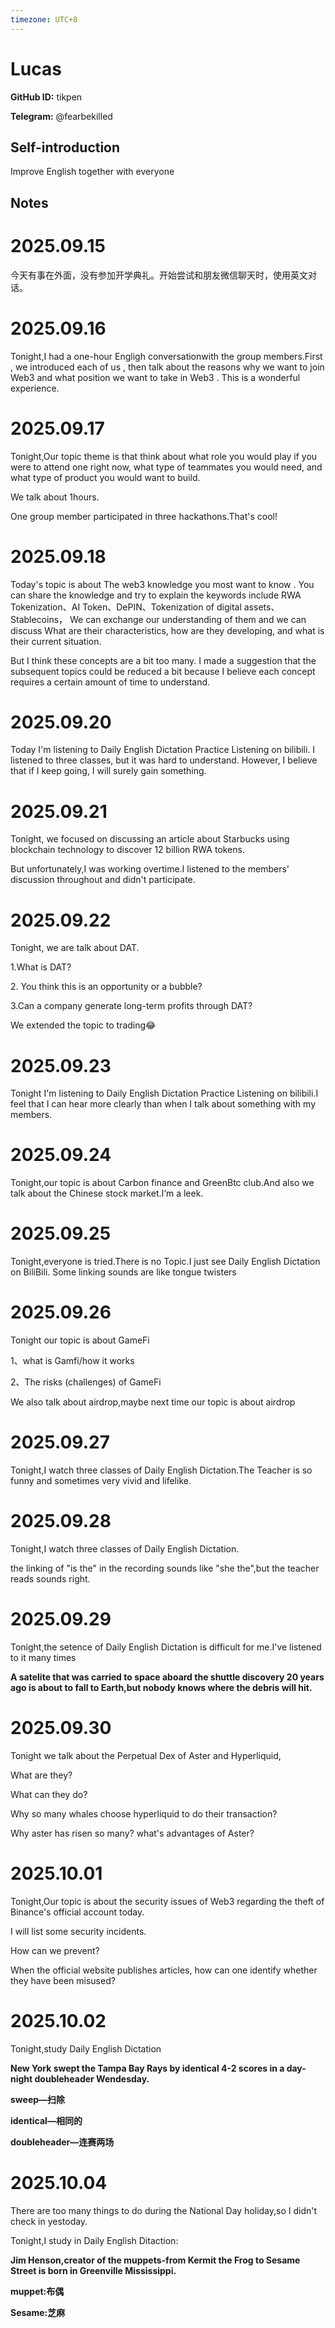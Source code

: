 ```yaml
---
timezone: UTC+8
---
```


# Lucas

**GitHub ID:** tikpen

**Telegram:** @fearbekilled

## Self-introduction

Improve English together with everyone

## Notes
<!-- Content_START -->
# 2025.09.15
<!-- DAILY_CHECKIN_2025-09-15_START -->
今天有事在外面，没有参加开学典礼。开始尝试和朋友微信聊天时，使用英文对话。
<!-- DAILY_CHECKIN_2025-09-15_END -->


# 2025.09.16
<!-- DAILY_CHECKIN_2025-09-16_START -->
Tonight,I had a one-hour Engligh conversationwith the group members.First , we introduced each of us , then talk about the reasons why we want to join Web3 and what position we want to take in Web3 . This is a wonderful experience.
<!-- DAILY_CHECKIN_2025-09-16_END -->


# 2025.09.17
<!-- DAILY_CHECKIN_2025-09-17_START -->
Tonight,Our topic theme is that think about what role you would play if you were to attend one right now, what type of teammates you would need, and what type of product you would want to build.

We talk about 1hours.

One group member participated in three hackathons.That's cool!
<!-- DAILY_CHECKIN_2025-09-17_END -->


# 2025.09.18
<!-- DAILY_CHECKIN_2025-09-18_START -->
Today's topic is about The web3 knowledge you most want to know . You can share the knowledge and try to explain the keywords include RWA Tokenization、AI Token、DePIN、Tokenization of digital assets、Stablecoins， We can exchange our understanding of them and we can discuss What are their characteristics, how are they developing, and what is their current situation.

But I think these concepts are a bit too many. I made a suggestion that the subsequent topics could be reduced a bit because I believe each concept requires a certain amount of time to understand.
<!-- DAILY_CHECKIN_2025-09-18_END -->


# 2025.09.20
<!-- DAILY_CHECKIN_2025-09-20_START -->
Today I'm listening to Daily English Dictation Practice Listening on bilibili. I listened to three classes, but it was hard to understand. However, I believe that if I keep going, I will surely gain something.
<!-- DAILY_CHECKIN_2025-09-20_END -->


# 2025.09.21
<!-- DAILY_CHECKIN_2025-09-21_START -->
Tonight, we focused on discussing an article about Starbucks using blockchain technology to discover 12 billion RWA tokens.

But unfortunately,I was working overtime.I listened to the members' discussion throughout and didn't participate.
<!-- DAILY_CHECKIN_2025-09-21_END -->


# 2025.09.22
<!-- DAILY_CHECKIN_2025-09-22_START -->
Tonight, we are talk about DAT.

1.What is DAT?

2\. You think this is an opportunity or a bubble?

3.Can a company generate long-term profits through DAT?

We extended the topic to trading😂
<!-- DAILY_CHECKIN_2025-09-22_END -->


# 2025.09.23
<!-- DAILY_CHECKIN_2025-09-23_START -->
Tonight I'm listening to Daily English Dictation Practice Listening on bilibili.I feel that I can hear more clearly than when I talk about something with my members.
<!-- DAILY_CHECKIN_2025-09-23_END -->


# 2025.09.24
<!-- DAILY_CHECKIN_2025-09-24_START -->
Tonight,our topic is about Carbon finance and GreenBtc club.And also we talk about the Chinese stock market.I‘m a leek.
<!-- DAILY_CHECKIN_2025-09-24_END -->


# 2025.09.25
<!-- DAILY_CHECKIN_2025-09-25_START -->
Tonight,everyone is tried.There is no Topic.I just see Daily English Dictation on BiliBili. Some linking sounds are like tongue twisters
<!-- DAILY_CHECKIN_2025-09-25_END -->


# 2025.09.26
<!-- DAILY_CHECKIN_2025-09-26_START -->
Tonight our topic is about GameFi

1、what is Gamfi/how it works

2、The risks (challenges) of GameFi

We also talk about airdrop,maybe next time our topic is about airdrop
<!-- DAILY_CHECKIN_2025-09-26_END -->


# 2025.09.27
<!-- DAILY_CHECKIN_2025-09-27_START -->
Tonight,I watch three classes of Daily English Dictation.The Teacher is so funny and sometimes very vivid and lifelike.
<!-- DAILY_CHECKIN_2025-09-27_END -->


# 2025.09.28
<!-- DAILY_CHECKIN_2025-09-28_START -->
Tonight,I watch three classes of Daily English Dictation.

the linking of "is the" in the recording sounds like "she the",but the teacher reads sounds right.
<!-- DAILY_CHECKIN_2025-09-28_END -->


# 2025.09.29
<!-- DAILY_CHECKIN_2025-09-29_START -->
Tonight,the setence of Daily English Dictation is difficult for me.I've listened to it many times

**A satelite that was carried to space aboard the shuttle discovery 20 years ago is about to fall to Earth,but nobody knows where the debris will hit.**
<!-- DAILY_CHECKIN_2025-09-29_END -->


# 2025.09.30
<!-- DAILY_CHECKIN_2025-09-30_START -->
Tonight we talk about the Perpetual Dex of Aster and Hyperliquid,

What are they?

What can they do?

Why so many whales choose hyperliquid to do their transaction?

Why aster has risen so many? what's advantages of Aster?
<!-- DAILY_CHECKIN_2025-09-30_END -->


# 2025.10.01
<!-- DAILY_CHECKIN_2025-10-01_START -->
Tonight,Our topic is about the security issues of Web3 regarding the theft of Binance's official account today.

I will list some security incidents.

How can we prevent?

When the official website publishes articles, how can one identify whether they have been misused?
<!-- DAILY_CHECKIN_2025-10-01_END -->


# 2025.10.02
<!-- DAILY_CHECKIN_2025-10-02_START -->
Tonight,study Daily English Dictation

**New York swept the Tampa Bay Rays by identical 4-2 scores in a day-night doubleheader Wendesday.**

**sweep—扫除**

**identical—相同的**

**doubleheader—连赛两场**
<!-- DAILY_CHECKIN_2025-10-02_END -->


# 2025.10.04
<!-- DAILY_CHECKIN_2025-10-04_START -->
There are too many things to do during the National Day holiday,so I didn't check in yestoday.

Tonight,I study in Daily English Ditaction:

**Jim Henson,creator of the muppets-from Kermit the Frog to Sesame Street is born in Greenville Mississippi.**

**muppet:布偶**

**Sesame:芝麻**
<!-- DAILY_CHECKIN_2025-10-04_END -->
<!-- Content_END -->
